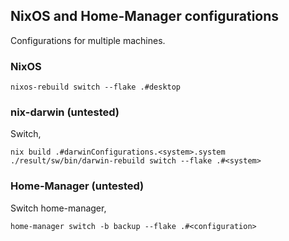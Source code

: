 ## NixOS and Home-Manager configurations

Configurations for multiple machines.

### NixOS

``` 
nixos-rebuild switch --flake .#desktop
```

### nix-darwin (untested)

Switch,
``` 
nix build .#darwinConfigurations.<system>.system
./result/sw/bin/darwin-rebuild switch --flake .#<system>
```

### Home-Manager (untested)
Switch home-manager,
``` 
home-manager switch -b backup --flake .#<configuration>
```


